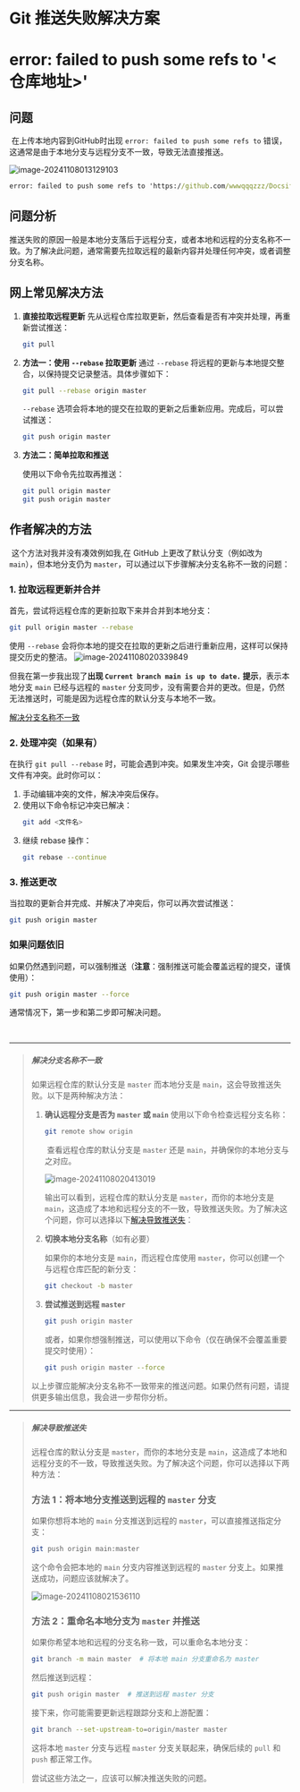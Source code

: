 # Git 推送失败解决方案

# error: failed to push some refs to '<仓库地址>'

## 问题

​	在上传本地内容到GitHub时出现 `error: failed to push some refs to` 错误，这通常是由于本地分支与远程分支不一致，导致无法直接推送。

![image-20241108013129103](https://cdn.jsdelivr.net/gh/wwwqqqzzz/Image/img/image-20241108013129103.png)

```cmd
error: failed to push some refs to 'https://github.com/wwwqqqzzz/Docsify_Blog.git'
```

## 问题分析

推送失败的原因一般是本地分支落后于远程分支，或者本地和远程的分支名称不一致。为了解决此问题，通常需要先拉取远程的最新内容并处理任何冲突，或者调整分支名称。

## 网上常见解决方法

1. **直接拉取远程更新**
   先从远程仓库拉取更新，然后查看是否有冲突并处理，再重新尝试推送：

   ```bash
   git pull
   ```

2. **方法一：使用 `--rebase` 拉取更新**
   通过 `--rebase` 将远程的更新与本地提交整合，以保持提交记录整洁。具体步骤如下：

   ```bash
   git pull --rebase origin master
   ```

   `--rebase` 选项会将本地的提交在拉取的更新之后重新应用。完成后，可以尝试推送：

   ```bash
   git push origin master
   ```

3. **方法二：简单拉取和推送**

   使用以下命令先拉取再推送：

   ```bash
   git pull origin master
   git push origin master
   ```

## 作者解决的方法

​	这个方法对我并没有凑效例如我,在 GitHub 上更改了默认分支（例如改为 `main`），但本地分支仍为 `master`，可以通过以下步骤解决分支名称不一致的问题：

### 1. 拉取远程更新并合并
首先，尝试将远程仓库的更新拉取下来并合并到本地分支：

```bash
git pull origin master --rebase
```

使用 `--rebase` 会将你本地的提交在拉取的更新之后进行重新应用，这样可以保持提交历史的整洁。  ![image-20241108020339849](https://cdn.jsdelivr.net/gh/wwwqqqzzz/Image/img/image-20241108020339849.png)



但我在第一步我出现了**出现 `Current branch main is up to date.` 提示**，表示本地分支 `main` 已经与远程的 `master` 分支同步，没有需要合并的更改。但是，仍然无法推送时，可能是因为远程仓库的默认分支与本地不一致。

[解决分支名称不一致](#解决分支名称不一致)



### 2. 处理冲突（如果有）
在执行 `git pull --rebase` 时，可能会遇到冲突。如果发生冲突，Git 会提示哪些文件有冲突。此时你可以：

1. 手动编辑冲突的文件，解决冲突后保存。
2. 使用以下命令标记冲突已解决：
   ```bash
   git add <文件名>
   ```
3. 继续 rebase 操作：
   ```bash
   git rebase --continue
   ```

### 3. 推送更改
当拉取的更新合并完成、并解决了冲突后，你可以再次尝试推送：

```bash
git push origin master
```

### 如果问题依旧
如果仍然遇到问题，可以强制推送（**注意**：强制推送可能会覆盖远程的提交，谨慎使用）：

```bash
git push origin master --force
```

通常情况下，第一步和第二步即可解决问题。

​	

------



> ##### 解决分支名称不一致
>
> 如果远程仓库的默认分支是 `master` 而本地分支是 `main`，这会导致推送失败。以下是两种解决方法：
>
> 1. **确认远程分支是否为 `master` 或 `main`**
>    使用以下命令检查远程分支名称：
>
>    ```bash
>    git remote show origin
>    ```
>
>    ​	查看远程仓库的默认分支是 `master` 还是 `main`，并确保你的本地分支与之对应。
>
>    ![image-20241108020413019](https://cdn.jsdelivr.net/gh/wwwqqqzzz/Image/img/image-20241108020413019.png)
>
>    输出可以看到，远程仓库的默认分支是 `master`，而你的本地分支是 `main`，这造成了本地和远程分支的不一致，导致推送失败。为了解决这个问题，你可以选择以下[解决导致推送失](#解决导致推送失)：
>
> 2. **切换本地分支名称**（如有必要）
>
>    如果你的本地分支是 `main`，而远程仓库使用 `master`，你可以创建一个与远程仓库匹配的新分支：
>
>    ```bash
>    git checkout -b master
>    ```
>
> 3. **尝试推送到远程 `master`**
>
>    ```bash
>    git push origin master
>    ```
>
>    或者，如果你想强制推送，可以使用以下命令（仅在确保不会覆盖重要提交时使用）：
>
>    ```bash
>    git push origin master --force
>    ```
>
> 以上步骤应能解决分支名称不一致带来的推送问题。如果仍然有问题，请提供更多输出信息，我会进一步帮你分析。





------



> ##### 解决导致推送失
>
> 远程仓库的默认分支是 `master`，而你的本地分支是 `main`，这造成了本地和远程分支的不一致，导致推送失败。为了解决这个问题，你可以选择以下两种方法：
>
> ### 方法 1：将本地分支推送到远程的 `master` 分支
>
> 如果你想将本地的 `main` 分支推送到远程的 `master`，可以直接推送指定分支：
>
> ```bash
> git push origin main:master
> ```
>
> 这个命令会把本地的 `main` 分支内容推送到远程的 `master` 分支上。如果推送成功，问题应该就解决了。
>
> ![image-20241108021536110](https://cdn.jsdelivr.net/gh/wwwqqqzzz/Image/img/image-20241108021536110.png)
>
> ### 方法 2：重命名本地分支为 `master` 并推送
>
> 如果你希望本地和远程的分支名称一致，可以重命名本地分支：
>
> ```bash
> git branch -m main master  # 将本地 main 分支重命名为 master
> ```
>
> 然后推送到远程：
>
> ```bash
> git push origin master  # 推送到远程 master 分支
> ```
>
> 接下来，你可能需要更新远程跟踪分支和上游配置：
>
> ```bash
> git branch --set-upstream-to=origin/master master
> ```
>
> 这将本地 `master` 分支与远程 `master` 分支关联起来，确保后续的 `pull` 和 `push` 都正常工作。
>
> 尝试这些方法之一，应该可以解决推送失败的问题。





